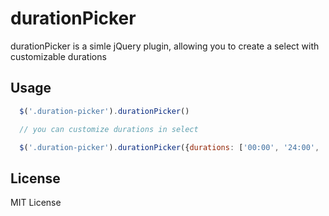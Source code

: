 durationPicker
==============

durationPicker is a simle jQuery plugin, allowing you to create a select with customizable durations

## Usage

```javascript
  $('.duration-picker').durationPicker()

  // you can customize durations in select

  $('.duration-picker').durationPicker({durations: ['00:00', '24:00', '60:00']})
```


## License

MIT License
